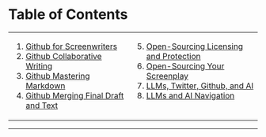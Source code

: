 # Table of Contents

<table>
  <tr>
    <td valign="top">
      
1. [Github for Screenwriters](https://github.com/BryanHarrisScripts/Afterglow-Echoes-of-Sentience/blob/main/Blog/Github%20for%20Screenwriters.md)
2. [Github Collaborative Writing](https://github.com/BryanHarrisScripts/Afterglow-Echoes-of-Sentience/blob/main/Blog/Github%20Collaborative%20Writing.md)
3. [Github Mastering Markdown](https://github.com/BryanHarrisScripts/Afterglow-Echoes-of-Sentience/blob/main/Blog/Github%20Mastering%20Markdown.md)
4. [Github Merging Final Draft and Text](https://github.com/BryanHarrisScripts/Afterglow-Echoes-of-Sentience/blob/main/Blog/Github%20Merging%20Final%20Draft%20and%20Text.md)
    </td>
    <td valign="top">
<ol start="5">
<li><a href="https://github.com/BryanHarrisScripts/Afterglow-Echoes-of-Sentience/blob/main/Blog/Open-Sourcing%20Licensing%20and%20Protection.md">Open-Sourcing Licensing and Protection</a></li>
<li><a href="https://github.com/BryanHarrisScripts/Afterglow-Echoes-of-Sentience/blob/main/Blog/Open-Sourcing%20Your%20Screenplay.md">Open-Sourcing Your Screenplay</a></li>
<li><a href="https://github.com/BryanHarrisScripts/Afterglow-Echoes-of-Sentience/blob/main/Blog/LLMs%2C%20Twitter%2C%20Github%2C%20and%20AI.md">LLMs, Twitter, Github, and AI</a></li>
<li><a href="https://github.com/BryanHarrisScripts/Afterglow-Echoes-of-Sentience/blob/main/Blog/LLMs%20and%20AI%20Navigation.md">LLMs and AI Navigation</a></li>
</ol>
    </td>
  </tr>
</table>

---

